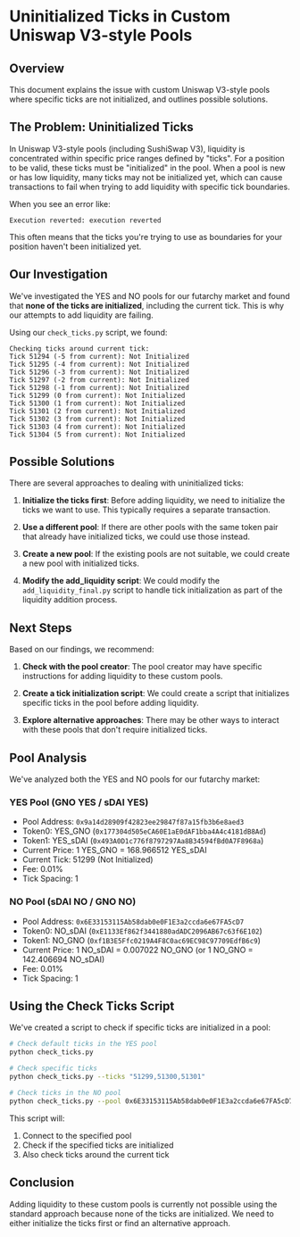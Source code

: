 # Uninitialized Ticks in Custom Uniswap V3-style Pools

## Overview

This document explains the issue with custom Uniswap V3-style pools where specific ticks are not initialized, and outlines possible solutions.

## The Problem: Uninitialized Ticks

In Uniswap V3-style pools (including SushiSwap V3), liquidity is concentrated within specific price ranges defined by "ticks". For a position to be valid, these ticks must be "initialized" in the pool. When a pool is new or has low liquidity, many ticks may not be initialized yet, which can cause transactions to fail when trying to add liquidity with specific tick boundaries.

When you see an error like:
```
Execution reverted: execution reverted
```

This often means that the ticks you're trying to use as boundaries for your position haven't been initialized yet.

## Our Investigation

We've investigated the YES and NO pools for our futarchy market and found that **none of the ticks are initialized**, including the current tick. This is why our attempts to add liquidity are failing.

Using our `check_ticks.py` script, we found:

```
Checking ticks around current tick:
Tick 51294 (-5 from current): Not Initialized
Tick 51295 (-4 from current): Not Initialized
Tick 51296 (-3 from current): Not Initialized
Tick 51297 (-2 from current): Not Initialized
Tick 51298 (-1 from current): Not Initialized
Tick 51299 (0 from current): Not Initialized
Tick 51300 (1 from current): Not Initialized
Tick 51301 (2 from current): Not Initialized
Tick 51302 (3 from current): Not Initialized
Tick 51303 (4 from current): Not Initialized
Tick 51304 (5 from current): Not Initialized
```

## Possible Solutions

There are several approaches to dealing with uninitialized ticks:

1. **Initialize the ticks first**: Before adding liquidity, we need to initialize the ticks we want to use. This typically requires a separate transaction.

2. **Use a different pool**: If there are other pools with the same token pair that already have initialized ticks, we could use those instead.

3. **Create a new pool**: If the existing pools are not suitable, we could create a new pool with initialized ticks.

4. **Modify the add_liquidity script**: We could modify the `add_liquidity_final.py` script to handle tick initialization as part of the liquidity addition process.

## Next Steps

Based on our findings, we recommend:

1. **Check with the pool creator**: The pool creator may have specific instructions for adding liquidity to these custom pools.

2. **Create a tick initialization script**: We could create a script that initializes specific ticks in the pool before adding liquidity.

3. **Explore alternative approaches**: There may be other ways to interact with these pools that don't require initialized ticks.

## Pool Analysis

We've analyzed both the YES and NO pools for our futarchy market:

### YES Pool (GNO YES / sDAI YES)

- Pool Address: `0x9a14d28909f42823ee29847f87a15fb3b6e8aed3`
- Token0: YES_GNO (`0x177304d505eCA60E1aE0dAF1bba4A4c4181dB8Ad`)
- Token1: YES_sDAI (`0x493A0D1c776f8797297Aa8B34594fBd0A7F8968a`)
- Current Price: 1 YES_GNO = 168.966512 YES_sDAI
- Current Tick: 51299 (Not Initialized)
- Fee: 0.01%
- Tick Spacing: 1

### NO Pool (sDAI NO / GNO NO)

- Pool Address: `0x6E33153115Ab58dab0e0F1E3a2ccda6e67FA5cD7`
- Token0: NO_sDAI (`0xE1133Ef862f3441880adADC2096AB67c63f6E102`)
- Token1: NO_GNO (`0xf1B3E5Ffc0219A4F8C0ac69EC98C97709EdfB6c9`)
- Current Price: 1 NO_sDAI = 0.007022 NO_GNO (or 1 NO_GNO = 142.406694 NO_sDAI)
- Fee: 0.01%
- Tick Spacing: 1

## Using the Check Ticks Script

We've created a script to check if specific ticks are initialized in a pool:

```bash
# Check default ticks in the YES pool
python check_ticks.py

# Check specific ticks
python check_ticks.py --ticks "51299,51300,51301"

# Check ticks in the NO pool
python check_ticks.py --pool 0x6E33153115Ab58dab0e0F1E3a2ccda6e67FA5cD7
```

This script will:
1. Connect to the specified pool
2. Check if the specified ticks are initialized
3. Also check ticks around the current tick

## Conclusion

Adding liquidity to these custom pools is currently not possible using the standard approach because none of the ticks are initialized. We need to either initialize the ticks first or find an alternative approach. 